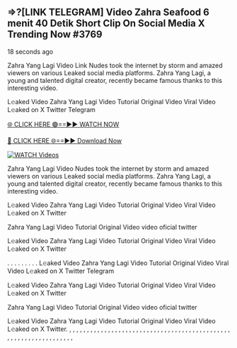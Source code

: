 ## =>?[LINK TELEGRAM] Video Zahra Seafood 6 menit 40 Detik Short Clip On Social Media X Trending Now #3769

18 seconds ago

Zahra Yang Lagi Video Link Nudes took the internet by storm and amazed viewers on various Leaked social media platforms. Zahra Yang Lagi, a young and talented digital creator, recently became famous thanks to this interesting video.

L𝚎aked Video Zahra Yang Lagi Video Tutorial Original Video Viral Video L𝚎aked on X Twitter Telegram

[🌐 CLICK HERE 🟢==►► WATCH NOW](https://dekho-ki-hoy-07-2k25.blogspot.com/2025/01/viral-on.html)

[🔴 CLICK HERE 🌐==►► Download Now](https://dekho-ki-hoy-07-2k25.blogspot.com/2025/01/viral-on.html)

[![WATCH Videos](https://i.imgur.com/dJHk4Zq.gif)](https://dekho-ki-hoy-07-2k25.blogspot.com/2025/01/viral-on.html)

Zahra Yang Lagi Video Nudes took the internet by storm and amazed viewers on various Leaked social media platforms. Zahra Yang Lagi, a young and talented digital creator, recently became famous thanks to this interesting video.

L𝚎aked Video Zahra Yang Lagi Video Tutorial Original Video Viral Video L𝚎aked on X Twitter

Zahra Yang Lagi Video Tutorial Original Video video oficial twitter

L𝚎aked Video Zahra Yang Lagi Video Tutorial Original Video Viral Video L𝚎aked on X Twitter

. . . . . . . . . L𝚎aked Video Zahra Yang Lagi Video Tutorial Original Video Viral Video L𝚎aked on X Twitter Telegram

L𝚎aked Video Zahra Yang Lagi Video Tutorial Original Video Viral Video L𝚎aked on X Twitter

Zahra Yang Lagi Video Tutorial Original Video video oficial twitter

L𝚎aked Video Zahra Yang Lagi Video Tutorial Original Video Viral Video L𝚎aked on X Twitter.
,
,
,
,
,
,
,
,
,
,
,
,
,
,
,
,
,
,
,
,
,
,
,
,
,
,
,
,
,
,
,
,
,
,
,
,
,
,
,
,
,
,
,
,
,
,
,
,
,
,
,
,
,
,
,
,
,
,
,
,
,
,
,
,
,